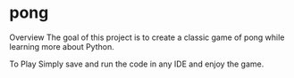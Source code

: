 # pong

Overview
The goal of this project is to create a classic game of pong while learning more about Python.

To Play
Simply save and run the code in any IDE and enjoy the game.
